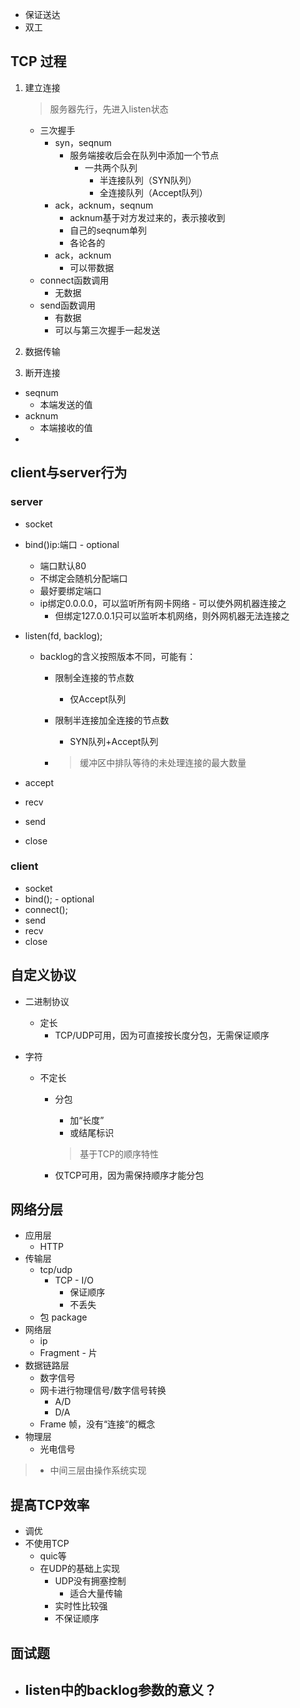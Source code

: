 - 保证送达
- 双工

## TCP 过程

1. 建立连接
   > 服务器先行，先进入listen状态
   >
   > 
   - 三次握手
     - syn，seqnum
       - 服务端接收后会在队列中添加一个节点
         - 一共两个队列
           - 半连接队列（SYN队列）
           - 全连接队列（Accept队列）
     - ack，acknum，seqnum
       - acknum基于对方发过来的，表示接收到
       - 自己的seqnum单列
       - 各论各的
     - ack，acknum
       - 可以带数据
   - connect函数调用
     - 无数据
   - send函数调用
     - 有数据
     - 可以与第三次握手一起发送



1. 数据传输
2. 断开连接

- seqnum
  - 本端发送的值
- acknum
  - 本端接收的值
- 

## client与server行为

### server

- socket
- bind()ip:端口 - optional
  - 端口默认80
  - 不绑定会随机分配端口
  - 最好要绑定端口
  - ip绑定0.0.0.0，可以监听所有网卡网络 - 可以使外网机器连接之
    - 但绑定127.0.0.1只可以监听本机网络，则外网机器无法连接之
- listen(fd, backlog);

  - backlog的含义按照版本不同，可能有：

    - 限制全连接的节点数

      - 仅Accept队列

    - 限制半连接加全连接的节点数

      - SYN队列+Accept队列

    - > 缓冲区中排队等待的未处理连接的最大数量

- accept
- recv
- send
- close

### client 

- socket
- bind(); - optional
- connect();
- send
- recv
- close

## 自定义协议

- 二进制协议

  - 定长
    - TCP/UDP可用，因为可直接按长度分包，无需保证顺序

- 字符

  - 不定长

    - 分包

      - 加“长度”
      - 或结尾标识

      > 基于TCP的顺序特性

    - 仅TCP可用，因为需保持顺序才能分包

## 网络分层

- 应用层
  - HTTP
- 传输层
  - tcp/udp 
    - TCP - I/O
      - 保证顺序
      - 不丢失
  - 包 package
- 网络层
  - ip
  - Fragment - 片
- 数据链路层
  - 数字信号
  - 网卡进行物理信号/数字信号转换
    - A/D
    - D/A
  - Frame 帧，没有“连接“的概念
- 物理层
  - 光电信号

> - 中间三层由操作系统实现

## 提高TCP效率

- 调优
- 不使用TCP
  - quic等
  - 在UDP的基础上实现
    - UDP没有拥塞控制
      - 适合大量传输
    - 实时性比较强
    - 不保证顺序

## 面试题

- listen中的backlog参数的意义？
  - 